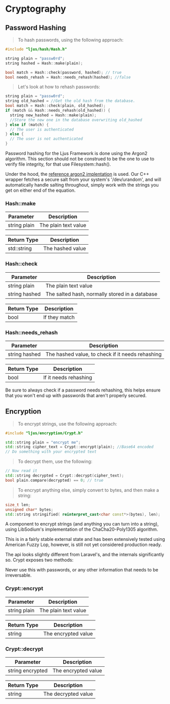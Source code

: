
# Cryptography

## Password Hashing
> To hash passwords, using the following approach:

```cpp
#include "ljus/hash/Hash.h"

string plain = "passw0rd";
string hashed = Hash::make(plain);

bool match = Hash::check(password, hashed); // true
bool needs_rehash = Hash::needs_rehash(hashed); //false
```

> Let's look at how to rehash passwords:

```cpp
string plain = "passw0rd";
string old_hashed = //Get the old hash from the database.
bool match = Hash::check(plain, old_hashed);
if (match && Hash::needs_rehash(old_hashed)) {
  string new_hashed = Hash::make(plain);
  //Store the new one in the database overwriting old_hashed
} else if (match) {
  // The user is authenticated
} else {
  // The user is not authenticated
}
```

Password hashing for the Ljus Framework is done using the Argon2 algorithm. This section should not be construed to be the one to use to verify file integrity, for that use Filesystem::hash().

Under the hood, the [reference argon2 implentation](https://github.com/P-H-C/phc-winner-argon2) is used. Our C++ wrapper fetches a secure salt from your system's '/dev/urandom', and will automatically handle salting throughout, simply work with the strings you get on either end of the equation.

### Hash::make
Parameter | Description
--------- | -----------
string plain | The plain text value

Return Type | Description
----------- | -----------
std::string | The hashed value


### Hash::check
Parameter | Description
--------- | -----------
string plain | The plain text value
string hashed | The salted hash, normally stored in a database


Return Type | Description
----------- | -----------
bool | If they match

### Hash::needs_rehash
Parameter | Description
--------- | -----------
string hashed | The hashed value, to check if it needs rehashing

Return Type | Description
----------- | -----------
bool | If it needs rehashing


<aside class="success">
Be sure to always check if a password needs rehashing, this helps ensure that you won't end up with passwords that aren't properly secured.
</aside>

## Encryption
> To encrypt strings, use the following approach:
```cpp
#include "ljus/encryption/Crypt.h"

std::string plain = "encrypt me";
std::string cipher_text = Crypt::encrypt(plain); //Base64 encoded
// Do something with your encrypted text 
```

> To decrypt them, use the following:
```cpp
// Now read it
std::string decrypted = Crypt::decrypt(cipher_text);
bool plain.compare(decrypted) == 0; // true
```

> To encrypt anything else, simply convert to bytes, and then make a string:
```cpp
size_t len;
unsigned char* bytes;
std::string stringified( reinterpret_cast<char const*>(bytes), len);
```
A component to encrypt strings (and anything you can turn into a string), using LibSodium's implementation of the ChaCha20-Poly1305 algorithm.

This is in a fairly stable external state and has been extensively tested using American Fuzzy Lop, however, is still not yet considered production ready.

The api looks slightly different from Laravel's, and the internals significantly so. Crypt exposes two methods:

<aside class="warning">Never use this with passwords, or any other information that needs to be irreversable.</aside>

### Crypt::encrypt
Parameter | Description
--------- | -----------
string plain | The plain text value

Return Type | Description
----------- | -----------
string | The encrypted value


### Crypt::decrypt
Parameter | Description
--------- | -----------
string encrypted | The encrypted value

Return Type | Description
----------- | -----------
string | The decrypted value

